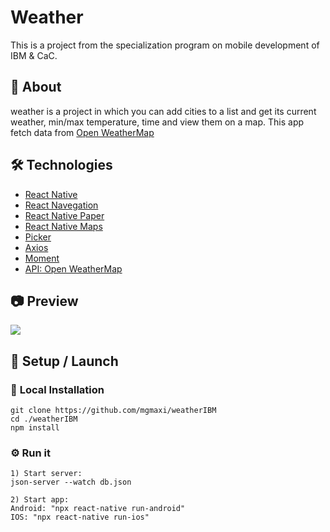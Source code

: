 # <b> Weather</b>

This is a project from the specialization program on mobile development of IBM & CaC.

## 📖 <b> About </b>

weather is a project in which you can add cities to a list and get its current weather, min/max temperature, time and view them on a map.
This app fetch data from [Open WeatherMap](https://openweathermap.org/)

## 🛠️ <b> Technologies </b>

- [React Native](https://reactnative.dev)
- [React Navegation](https://reactnavigation.org/)
- [React Native Paper](https://reactnativepaper.com/)
- [React Native Maps](https://github.com/react-native-maps/react-native-maps)
- [Picker](https://github.com/react-native-picker/picker)
- [Axios](https://axios-http.com)
- [Moment](https://momentjs.com/)
- [API: Open WeatherMap](https://openweathermap.org/)

## 📷 <b> Preview </b>

<img src="assets/previewProject.gif">

## 🚀 <b> Setup / Launch</b>

### 🔧 <b>Local Installation</b>

```
git clone https://github.com/mgmaxi/weatherIBM
cd ./weatherIBM
npm install
```

### ⚙️ <b>Run it</b>

```
1) Start server:
json-server --watch db.json

2) Start app:
Android: "npx react-native run-android"
IOS: "npx react-native run-ios"
```
